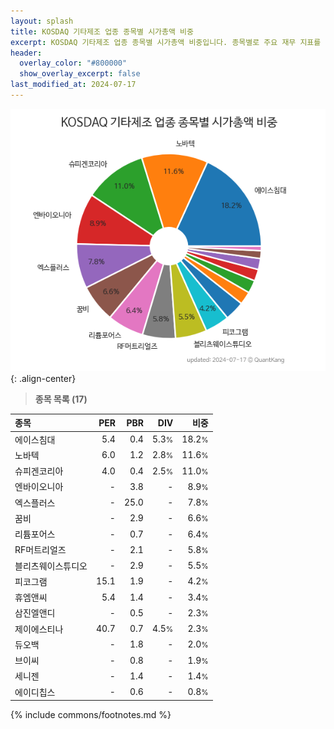 ```yaml
---
layout: splash
title: KOSDAQ 기타제조 업종 종목별 시가총액 비중
excerpt: KOSDAQ 기타제조 업종 종목별 시가총액 비중입니다. 종목별로 주요 재무 지표를 함께 표시합니다.
header:
  overlay_color: "#800000"
  show_overlay_excerpt: false
last_modified_at: 2024-07-17
---
```



![KOSDAQ 기타제조 업종 종목별 시가총액 비중](/stats/sector/images/kosdaq_업종_기타제조_종목.png){: .align-center}


> **종목 목록 (17)**<a id="list"></a>

| **종목** | **PER** | **PBR** | **DIV** | **비중** |
| :------- | ------: | ------: | ------: | -------: |
| 에이스침대 | 5.4 | 0.4 | 5.3<small>%</small> | 18.2<small>%</small> |
| 노바텍 | 6.0 | 1.2 | 2.8<small>%</small> | 11.6<small>%</small> |
| 슈피겐코리아 | 4.0 | 0.4 | 2.5<small>%</small> | 11.0<small>%</small> |
| 엔바이오니아 | - | 3.8 | - | 8.9<small>%</small> |
| 엑스플러스 | - | 25.0 | - | 7.8<small>%</small> |
| 꿈비 | - | 2.9 | - | 6.6<small>%</small> |
| 리튬포어스 | - | 0.7 | - | 6.4<small>%</small> |
| RF머트리얼즈 | - | 2.1 | - | 5.8<small>%</small> |
| 블리츠웨이스튜디오 | - | 2.9 | - | 5.5<small>%</small> |
| 피코그램 | 15.1 | 1.9 | - | 4.2<small>%</small> |
| 휴엠앤씨 | 5.4 | 1.4 | - | 3.4<small>%</small> |
| 삼진엘앤디 | - | 0.5 | - | 2.3<small>%</small> |
| 제이에스티나 | 40.7 | 0.7 | 4.5<small>%</small> | 2.3<small>%</small> |
| 듀오백 | - | 1.8 | - | 2.0<small>%</small> |
| 브이씨 | - | 0.8 | - | 1.9<small>%</small> |
| 세니젠 | - | 1.4 | - | 1.4<small>%</small> |
| 에이디칩스 | - | 0.6 | - | 0.8<small>%</small> |

{% include commons/footnotes.md %}